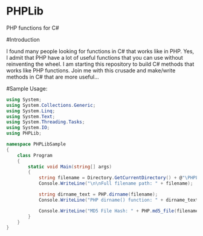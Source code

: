 # PHPLib
PHP functions for C#

#Introduction

I found many people looking for functions in C# that works like in PHP. 
Yes, I admit that PHP have a lot of useful functions that you can use 
without reinventing the wheel. I am starting this repository to build 
C# methods that works like PHP functions. Join me with this crusade and 
make/write methods in C# that are more useful...

#Sample Usage:

```csharp
using System;
using System.Collections.Generic;
using System.Linq;
using System.Text;
using System.Threading.Tasks;
using System.IO;
using PHPLib;

namespace PHPLibSample
{
    class Program
    {
        static void Main(string[] args)
        {
            string filename = Directory.GetCurrentDirectory() + @"\PHPLibSample.vshost.exe.manifest";
            Console.WriteLine("\n\nFull filename path: " + filename);

            string dirname_text = PHP.dirname(filename);
            Console.WriteLine("PHP dirname() function: " + dirname_text);

            Console.WriteLine("MD5 File Hash: " + PHP.md5_file(filename));
        }
    }
}
```
